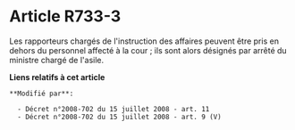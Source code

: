 # Article R733-3

Les rapporteurs chargés de l'instruction des affaires peuvent être pris en dehors du personnel affecté à la cour ; ils sont
alors désignés par arrêté du ministre chargé de l'asile.

**Liens relatifs à cet article**

	**Modifié par**:

	  - Décret n°2008-702 du 15 juillet 2008 - art. 11
	  - Décret n°2008-702 du 15 juillet 2008 - art. 9 (V)
